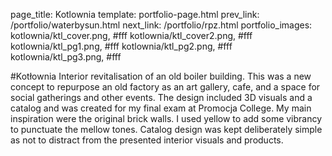 page_title: Kotlownia
template: portfolio-page.html
prev_link: /portfolio/waterbysun.html
next_link: /portfolio/rpz.html
portfolio_images: kotlownia/ktl_cover.png, #fff
    kotlownia/ktl_cover2.png, #fff
    kotlownia/ktl_pg1.png, #fff
    kotlownia/ktl_pg2.png, #fff
    kotlownia/ktl_pg3.png, #fff
    
#Kotłownia
Interior revitalisation of an old boiler building. This was a new concept to repurpose an old factory as an art gallery, cafe, and a space for social gatherings and other events. The design included 3D visuals and a catalog and was created for my final exam at Promocja College. My main inspiration were the original brick walls. I used yellow to add some vibrancy to punctuate the mellow tones. Catalog design was kept deliberately simple as not to distract from the presented interior visuals and products.